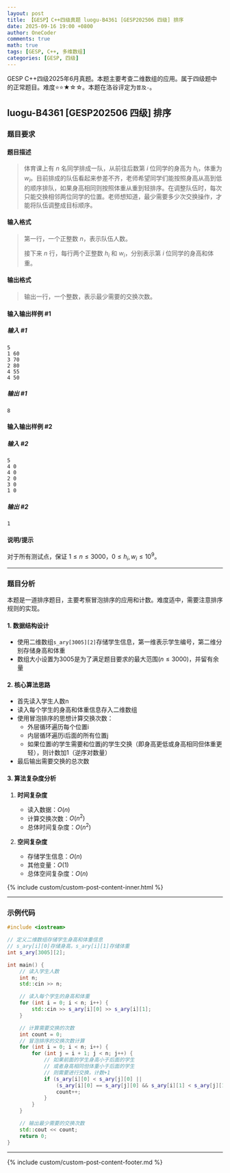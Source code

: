 ```yaml
---
layout: post
title: 【GESP】C++四级真题 luogu-B4361 [GESP202506 四级] 排序
date: 2025-09-16 19:00 +0800
author: OneCoder
comments: true
math: true
tags: [GESP, C++, 多维数组]
categories: [GESP, 四级]
---
```

GESP C++四级2025年6月真题。本题主要考查二维数组的应用。属于四级题中的正常题目。难度⭐⭐★☆☆。本题在洛谷评定为`普及-`。

<!--more-->

## luogu-B4361 [GESP202506 四级] 排序

### 题目要求

#### 题目描述

>体育课上有 $n$ 名同学排成一队，从前往后数第 $i$ 位同学的身高为 $h_i$，体重为 $w_i$。目前排成的队伍看起来参差不齐，老师希望同学们能按照身高从高到低的顺序排队，如果身高相同则按照体重从重到轻排序。在调整队伍时，每次只能交换相邻两位同学的位置。老师想知道，最少需要多少次交换操作，才能将队伍调整成目标顺序。

#### 输入格式

>第一行，一个正整数 $n$，表示队伍人数。
>
>接下来 $n$ 行，每行两个正整数 $h_i$ 和 $w_i$，分别表示第 $i$ 位同学的身高和体重。

#### 输出格式

>输出一行，一个整数，表示最少需要的交换次数。

#### 输入输出样例 #1

##### 输入 #1

```plaintext
5
1 60
3 70
2 80
4 55
4 50
```

##### 输出 #1

```plaintext
8
```

#### 输入输出样例 #2

##### 输入 #2

```plaintext
5
4 0
4 0
2 0
3 0
1 0
```

##### 输出 #2

```plaintext
1
```

#### 说明/提示

对于所有测试点，保证 $1 \leq n \leq 3000$，$0 \leq h_i, w_i \leq 10^9$。

---

### 题目分析

本题是一道排序题目，主要考察冒泡排序的应用和计数。难度适中，需要注意排序规则的实现。

#### 1. 数据结构设计

- 使用二维数组`s_ary[3005][2]`存储学生信息，第一维表示学生编号，第二维分别存储身高和体重
- 数组大小设置为3005是为了满足题目要求的最大范围($n \leq 3000$)，并留有余量

#### 2. 核心算法思路

- 首先读入学生人数n
- 读入每个学生的身高和体重信息存入二维数组
- 使用冒泡排序的思想计算交换次数：
  - 外层循环遍历每个位置i
  - 内层循环遍历i后面的所有位置j
  - 如果位置i的学生需要和位置j的学生交换（即身高更低或身高相同但体重更轻），则计数加1（逆序对数量）
- 最后输出需要交换的总次数

#### 3. 算法复杂度分析

1. **时间复杂度**
   - 读入数据：$O(n)$
   - 计算交换次数：$O(n^2)$
   - 总体时间复杂度：$O(n^2)$

2. **空间复杂度**
   - 存储学生信息：$O(n)$
   - 其他变量：$O(1)$
   - 总体空间复杂度：$O(n)$

{% include custom/custom-post-content-inner.html %}

---

### 示例代码

```cpp
#include <iostream>

// 定义二维数组存储学生身高和体重信息
// s_ary[i][0]存储身高，s_ary[i][1]存储体重
int s_ary[3005][2];

int main() {
    // 读入学生人数
    int n;
    std::cin >> n;

    // 读入每个学生的身高和体重
    for (int i = 0; i < n; i++) {
        std::cin >> s_ary[i][0] >> s_ary[i][1];
    }

    // 计算需要交换的次数
    int count = 0;
    // 冒泡排序的交换次数计算
    for (int i = 0; i < n; i++) {
        for (int j = i + 1; j < n; j++) {
            // 如果前面的学生身高小于后面的学生
            // 或者身高相同但体重小于后面的学生
            // 则需要进行交换，计数+1
            if (s_ary[i][0] < s_ary[j][0] || 
                (s_ary[i][0] == s_ary[j][0] && s_ary[i][1] < s_ary[j][1])) {
                count++;
            }
        }
    }

    // 输出最少需要的交换次数
    std::cout << count;
    return 0;
}
```

---

{% include custom/custom-post-content-footer.md %}
